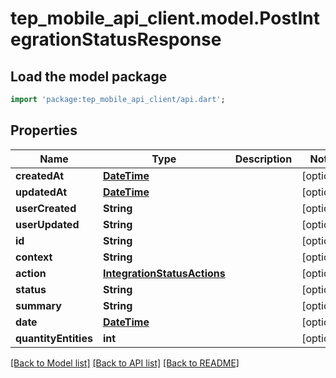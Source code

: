 # tep_mobile_api_client.model.PostIntegrationStatusResponse

## Load the model package
```dart
import 'package:tep_mobile_api_client/api.dart';
```

## Properties
Name | Type | Description | Notes
------------ | ------------- | ------------- | -------------
**createdAt** | [**DateTime**](DateTime.md) |  | [optional] 
**updatedAt** | [**DateTime**](DateTime.md) |  | [optional] 
**userCreated** | **String** |  | [optional] 
**userUpdated** | **String** |  | [optional] 
**id** | **String** |  | [optional] 
**context** | **String** |  | [optional] 
**action** | [**IntegrationStatusActions**](IntegrationStatusActions.md) |  | [optional] 
**status** | **String** |  | [optional] 
**summary** | **String** |  | [optional] 
**date** | [**DateTime**](DateTime.md) |  | [optional] 
**quantityEntities** | **int** |  | [optional] 

[[Back to Model list]](../README.md#documentation-for-models) [[Back to API list]](../README.md#documentation-for-api-endpoints) [[Back to README]](../README.md)


